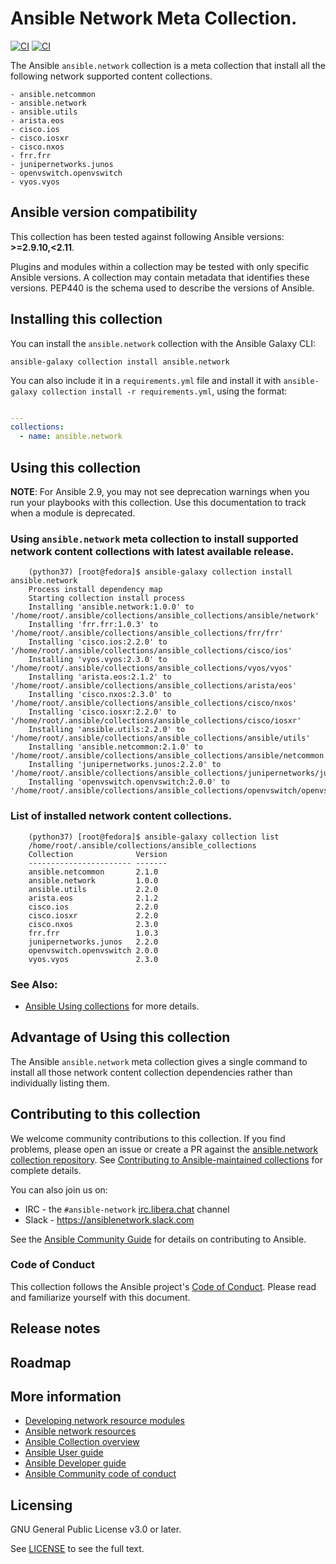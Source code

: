 

# Ansible Network Meta Collection.
[![CI](https://zuul-ci.org/gated.svg)](https://dashboard.zuul.ansible.com/t/ansible/builds?project=ansible-collections%2Fansible.network) <!--[![Codecov](https://img.shields.io/codecov/c/github/ansible-collections/ansible.network)](https://codecov.io/gh/ansible-collections/ansible.network)-->
[![CI](https://github.com/ansible-collections/ansible.network/actions/workflows/test.yml/badge.svg?branch=main&event=schedule)](https://github.com/ansible-collections/ansible.network/actions/workflows/test.yml)

The Ansible ``ansible.network`` collection is a meta collection that install all the following network supported content collections.
 ```
- ansible.netcommon
- ansible.network
- ansible.utils
- arista.eos
- cisco.ios
- cisco.iosxr
- cisco.nxos
- frr.frr
- junipernetworks.junos
- openvswitch.openvswitch
- vyos.vyos
 ```


<!--start requires_ansible-->
## Ansible version compatibility

This collection has been tested against following Ansible versions: **>=2.9.10,<2.11**.

Plugins and modules within a collection may be tested with only specific Ansible versions.
A collection may contain metadata that identifies these versions.
PEP440 is the schema used to describe the versions of Ansible.
<!--end requires_ansible-->

<!--start collection content-->
<!--end collection content-->

## Installing this collection

You can install the ``ansible.network`` collection with the Ansible Galaxy CLI:

    ansible-galaxy collection install ansible.network

You can also include it in a `requirements.yml` file and install it with `ansible-galaxy collection install -r requirements.yml`, using the format:

```yaml

---
collections:
  - name: ansible.network
```

## Using this collection

**NOTE**: For Ansible 2.9, you may not see deprecation warnings when you run your playbooks with this collection. Use this documentation to track when a module is deprecated.

### Using ``ansible.network`` meta collection to install supported network content collections with latest available release.
```
    (python37) [root@fedora]$ ansible-galaxy collection install ansible.network
    Process install dependency map
    Starting collection install process
    Installing 'ansible.network:1.0.0' to '/home/root/.ansible/collections/ansible_collections/ansible/network'
    Installing 'frr.frr:1.0.3' to '/home/root/.ansible/collections/ansible_collections/frr/frr'
    Installing 'cisco.ios:2.2.0' to '/home/root/.ansible/collections/ansible_collections/cisco/ios'
    Installing 'vyos.vyos:2.3.0' to '/home/root/.ansible/collections/ansible_collections/vyos/vyos'
    Installing 'arista.eos:2.1.2' to '/home/root/.ansible/collections/ansible_collections/arista/eos'
    Installing 'cisco.nxos:2.3.0' to '/home/root/.ansible/collections/ansible_collections/cisco/nxos'
    Installing 'cisco.iosxr:2.2.0' to '/home/root/.ansible/collections/ansible_collections/cisco/iosxr'
    Installing 'ansible.utils:2.2.0' to '/home/root/.ansible/collections/ansible_collections/ansible/utils'
    Installing 'ansible.netcommon:2.1.0' to '/home/root/.ansible/collections/ansible_collections/ansible/netcommon'
    Installing 'junipernetworks.junos:2.2.0' to '/home/root/.ansible/collections/ansible_collections/junipernetworks/junos'
    Installing 'openvswitch.openvswitch:2.0.0' to '/home/root/.ansible/collections/ansible_collections/openvswitch/openvswitch'
```

### List of installed network content collections.
```
    (python37) [root@fedora]$ ansible-galaxy collection list
    /home/root/.ansible/collections/ansible_collections
    Collection              Version
    ----------------------- -------
    ansible.netcommon       2.1.0
    ansible.network         1.0.0
    ansible.utils           2.2.0
    arista.eos              2.1.2
    cisco.ios               2.2.0
    cisco.iosxr             2.2.0
    cisco.nxos              2.3.0
    frr.frr                 1.0.3
    junipernetworks.junos   2.2.0
    openvswitch.openvswitch 2.0.0
    vyos.vyos               2.3.0
```

### See Also:

* [Ansible Using collections](https://docs.ansible.com/ansible/latest/user_guide/collections_using.html) for more details.

## Advantage of Using this collection
  The Ansible ``ansible.network`` meta collection gives a single command to install all those
  network content collection dependencies rather than individually listing them.

## Contributing to this collection

We welcome community contributions to this collection. If you find problems, please open an issue or create a PR against the [ansible.network collection repository](https://github.com/ansible-collections/ansible.network). See [Contributing to Ansible-maintained collections](https://docs.ansible.com/ansible/devel/community/contributing_maintained_collections.html#contributing-maintained-collections) for complete details.

You can also join us on:

- IRC - the ``#ansible-network`` [irc.libera.chat](https://libera.chat/) channel
- Slack - https://ansiblenetwork.slack.com

See the [Ansible Community Guide](https://docs.ansible.com/ansible/latest/community/index.html) for details on contributing to Ansible.

### Code of Conduct
This collection follows the Ansible project's
[Code of Conduct](https://docs.ansible.com/ansible/devel/community/code_of_conduct.html).
Please read and familiarize yourself with this document.


## Release notes
<!--Add a link to a changelog.md file or an external docsite to cover this information. -->

## Roadmap

<!-- Optional. Include the roadmap for this collection, and the proposed release/versioning strategy so users can anticipate the upgrade/update cycle. -->

## More information

- [Developing network resource modules](https://docs.ansible.com/ansible/latest/network/dev_guide/developing_resource_modules_network.html#developing-resource-modules)
- [Ansible network resources](https://docs.ansible.com/ansible/latest/network/getting_started/network_resources.html)
- [Ansible Collection overview](https://github.com/ansible-collections/overview)
- [Ansible User guide](https://docs.ansible.com/ansible/latest/user_guide/index.html)
- [Ansible Developer guide](https://docs.ansible.com/ansible/latest/dev_guide/index.html)
- [Ansible Community code of conduct](https://docs.ansible.com/ansible/latest/community/code_of_conduct.html)

## Licensing

GNU General Public License v3.0 or later.

See [LICENSE](https://www.gnu.org/licenses/gpl-3.0.txt) to see the full text.
